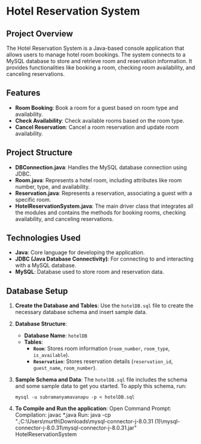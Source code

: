 # Hotel Reservation System

## Project Overview
The Hotel Reservation System is a Java-based console application that allows users to manage hotel room bookings. The system connects to a MySQL database to store and retrieve room and reservation information. It provides functionalities like booking a room, checking room availability, and canceling reservations.

## Features
- **Room Booking**: Book a room for a guest based on room type and availability.
- **Check Availability**: Check available rooms based on the room type.
- **Cancel Reservation**: Cancel a room reservation and update room availability.

## Project Structure
- **DBConnection.java**: Handles the MySQL database connection using JDBC.
- **Room.java**: Represents a hotel room, including attributes like room number, type, and availability.
- **Reservation.java**: Represents a reservation, associating a guest with a specific room.
- **HotelReservationSystem.java**: The main driver class that integrates all the modules and contains the methods for booking rooms, checking availability, and canceling reservations.

## Technologies Used
- **Java**: Core language for developing the application.
- **JDBC (Java Database Connectivity)**: For connecting to and interacting with a MySQL database.
- **MySQL**: Database used to store room and reservation data.

## Database Setup
1. **Create the Database and Tables**: Use the `hotelDB.sql` file to create the necessary database schema and insert sample data.
2. **Database Structure**:
   - **Database Name**: `hotelDB`
   - **Tables**:
     - **`Room`**: Stores room information (`room_number`, `room_type`, `is_available`).
     - **`Reservation`**: Stores reservation details (`reservation_id`, `guest_name`, `room_number`).

3. **Sample Schema and Data**:
   The `hotelDB.sql` file includes the schema and some sample data to get you started. To apply this schema, run:
   ```Command Prompt if you're using windows
   mysql -u subramanyamavanapu -p < hotelDB.sql

4. **To Compile and Run the application**:
   Open Command Prompt:
   Compilation: javac *.java
   Run: java -cp ".;C:\Users\murth\Downloads\mysql-connector-j-8.0.31 (1)\mysql-connector-j-8.0.31\mysql-connector-j-8.0.31.jar" HotelReservationSystem

